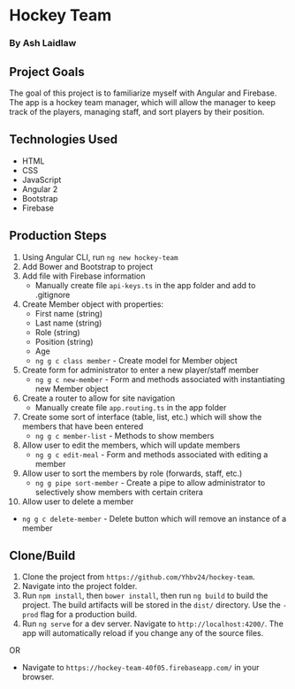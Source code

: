 # Hockey Team
### By Ash Laidlaw

## Project Goals

The goal of this project is to familiarize myself with Angular and Firebase. The app is a hockey team manager, which will allow the manager to keep track of the players, managing staff, and sort players by their position.

## Technologies Used

* HTML
* CSS
* JavaScript
* Angular 2
* Bootstrap
* Firebase

## Production Steps

1. Using Angular CLI, run `ng new hockey-team`
2. Add Bower and Bootstrap to project
3. Add file with Firebase information
   * Manually create file `api-keys.ts` in the app folder and add to .gitignore
4. Create Member object with properties:
   * First name (string)
   * Last name (string)
   * Role (string)
   * Position (string)
   * Age
   * `ng g c class member` - Create model for Member object
5. Create form for administrator to enter a new player/staff member
   * `ng g c new-member` - Form and methods associated with instantiating new Member object
6. Create a router to allow for site navigation
   * Manually create file `app.routing.ts` in the app folder
7. Create some sort of interface (table, list, etc.) which will show the members that have been entered
   * `ng g c member-list` - Methods to show members
8. Allow user to edit the members, which will update members
   * `ng g c edit-meal` - Form and methods associated with editing a member
9. Allow user to sort the members by role (forwards, staff, etc.)
   * `ng g pipe sort-member` - Create a pipe to allow administrator to selectively show members with certain critera
10. Allow user to delete a member
   * `ng g c delete-member` - Delete button which will remove an instance of a member

## Clone/Build

1. Clone the project from `https://github.com/Yhbv24/hockey-team`.
2. Navigate into the project folder.
3. Run `npm install`, then `bower install`, then run `ng build` to build the project. The build artifacts will be stored in the `dist/` directory. Use the `-prod` flag for a production build.
4. Run `ng serve` for a dev server. Navigate to `http://localhost:4200/`. The app will automatically reload if you change any of the source files.

OR

* Navigate to `https://hockey-team-40f05.firebaseapp.com/` in your browser.
